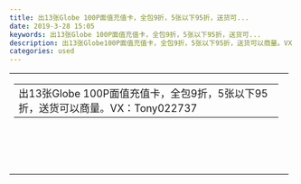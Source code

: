 ```yaml
---
title: 出13张Globe 100P面值充值卡，全包9折，5张以下95折，送货可...
date: 2019-3-28 15:05
keywords: 出13张Globe 100P面值充值卡，全包9折，5张以下95折，送货可...
description: 出13张Globe100P面值充值卡，全包9折，5张以下95折，送货可以商量。VX：Tony022737
categories: used
---
```

<td class="t_f" id="postmessage_3329204">

<table cellspacing="0" class="t_table" style="width:98%"><tr><td><table cellspacing="0" class="t_table" style="width:98%"><tr><td><font size="4">出13张Globe 100P面值充值卡，全包9折，5张以下95折，送货可以商量。VX：Tony022737</font></td></tr></table><br/>
<br/>
<br/>
<br/>
</td></tr></table><br/>
</td>
